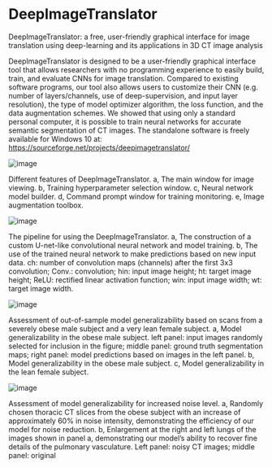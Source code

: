 # DeepImageTranslator
DeepImageTranslator: a free, user-friendly graphical interface for image translation using deep-learning and its applications in 3D CT image analysis

DeepImageTranslator is designed to be a user-friendly graphical interface tool that allows researchers with no programming experience to easily build, train, and evaluate CNNs for image translation. Compared to existing software programs, our tool also allows users to customize their CNN (e.g. number of layers/channels, use of deep-supervision, and input layer resolution), the type of model optimizer algorithm, the loss function, and the data augmentation schemes. We showed that using only a standard personal computer, it is possible to train neural networks for accurate semantic segmentation of CT images. The standalone software is freely available for Windows 10 at: https://sourceforge.net/projects/deepimagetranslator/

![image](https://user-images.githubusercontent.com/84249081/118382658-8f29d400-b5c5-11eb-8f0b-1150b30e91a7.png)

Different features of DeepImageTranslator. a, The main window for image viewing. b, Training hyperparameter selection window. c, Neural network model builder. d, Command prompt window for training monitoring. e, Image augmentation toolbox.


![image](https://user-images.githubusercontent.com/84249081/118382666-9d77f000-b5c5-11eb-86f2-51d9e8464471.png)

The pipeline for using the DeepImageTranslator. a, The construction of a custom U-net-like convolutional neural network and model training. b, The use of the trained neural network to make predictions based on new input data. ch: number of convolution maps (channels) after the first 3x3 convolution; Conv.: convolution; hin: input image height; ht: target image height; ReLU: rectified linear activation function; win: input image width; wt: target image width.


![image](https://user-images.githubusercontent.com/84249081/118382615-6a356100-b5c5-11eb-8a01-307db071e6fb.png)

Assessment of out-of-sample model generalizability based on scans from a severely obese male subject and a very lean female subject. a, Model generalizability in the obese male subject. left panel: input images randomly selected for inclusion in the figure; middle panel: ground truth segmentation maps; right panel: model predictions based on images in the left panel. b, Model generalizability in the obese male subject.  c, Model generalizability in the lean female subject. 


![image](https://user-images.githubusercontent.com/84249081/118382628-76b9b980-b5c5-11eb-9289-1e6fb3e44e8b.png)

Assessment of model generalizability for increased noise level. a, Randomly chosen thoracic CT slices from the obese subject with an increase of approximately 60% in noise intensity, demonstrating the efficiency of our model for noise reduction. b, Enlargement at the right and left lungs of the images shown in panel a, demonstrating our model’s ability to recover fine details of the pulmonary vasculature. Left panel: noisy CT images; middle panel: original
